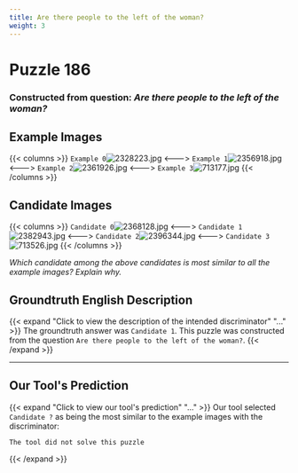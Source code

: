 ```yaml
---
title: Are there people to the left of the woman?
weight: 3
---
```


# Puzzle 186
### Constructed from question: _Are there people to the left of the woman?_


## Example Images
{{< columns >}}
`Example 0`![2328223.jpg](/gqa_images/2328223.jpg)
<--->
`Example 1`![2356918.jpg](/gqa_images/2356918.jpg)
<--->
`Example 2`![2361926.jpg](/gqa_images/2361926.jpg)
<--->
`Example 3`![713177.jpg](/gqa_images/713177.jpg)
{{< /columns >}}

## Candidate Images
{{< columns >}}
`Candidate 0`![2368128.jpg](/gqa_images/2368128.jpg)
<--->
`Candidate 1`![2382943.jpg](/gqa_images/2382943.jpg)
<--->
`Candidate 2`![2396344.jpg](/gqa_images/2396344.jpg)
<--->
`Candidate 3`![713526.jpg](/gqa_images/713526.jpg)
{{< /columns >}}

*Which candidate among the above candidates is most similar to all the example images? Explain why.*

## Groundtruth English Description

{{< expand "Click to view the description of the intended discriminator" "..." >}}
The groundtruth answer was `Candidate 1`. This puzzle was constructed from the question `Are there people to the left of the woman?`.
{{< /expand >}}

---

## Our Tool's Prediction

{{< expand "Click to view our tool's prediction" "..." >}}
Our tool selected `Candidate ?` as being the most similar to the example images with the discriminator:
```plaintext
The tool did not solve this puzzle
```
{{< /expand >}}
